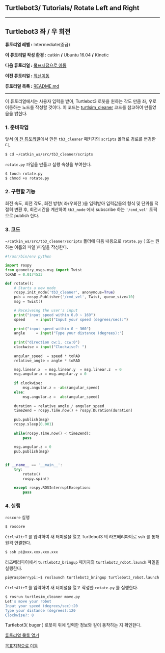 ## Turtlebot3/ Tutorials/ Rotate Left and Right



---

## Turtlebot3 좌 / 우 회전

**튜토리얼 레벨 :**  Intermediate(중급)

**이 튜토리얼 작성 환경 :**  catkin **/** Ubuntu 16.04 **/** Kinetic

**다음 튜토리얼 :** [목표지점으로 이동](./tb3_3_Go2Goal.md)

**이전 튜토리얼 :** [직선이동](./tb3_1_Move_in_Straight_Line.md)

**튜토리얼 목록 :** [README.md](../../README.md)

---

이 튜토리얼에서는 사용자 입력을 받아, Turtlebot3 로봇을 원하는 각도 만큼 좌, 우로 이동하는  노드를 작성할 것이다. 이 코드는 [turtlsim_cleaner](https://github.com/clebercoutof/turtlesim_cleaner) 코드를 참고하여 만들었음을 밝힌다.



### 1. 준비작업

앞서 [이 전 튜토리얼](./tb3_1_Move_in_Straight_Line.md)에서 만든  `tb3_cleaner` 패키지의 `scripts` 폴더로 경로를 변경한다.

```bash
$ cd ~/catkin_ws/src/tb3_cleaner/scripts
```

`rotate.py` 파일을 만들고 실행 속성을 부여한다. 

```bash
$ touch rotate.py
$ chmod +x rotate.py
```



### 2. 구현할 기능

회전 속도, 회전 각도, 회전 방향( 좌/우회전 )을 입력받아 입력값들의 형식 및 단위를 적절히 변환 후, 회전시간을 계산하여  `tb3_node` 에서 subscribe 하는 `'/cmd_vel'` 토픽으로 publish 한다.



### 3. 코드

`~/catkin_ws/src/tb3_cleaner/scripts` 폴더에 다음 내용으로  `rotate.py` ( 또는 원하는 이름의 파일 )파일을 작성한다.

```python
#!/usr/bin/env python

import rospy
from geometry_msgs.msg import Twist
toRAD = 0.0174533

def rotate():
    # Starts a new node
    rospy.init_node('tb3_cleaner', anonymous=True)
    pub = rospy.Publisher('/cmd_vel', Twist, queue_size=10)
    msg = Twist()

    # Receiveing the user's input
    print("input speed within 0.0 ~ 160")
    speed     = input("Input your speed (degrees/sec):")
    
    print("input speed within 0 ~ 360")
    angle     = input("Type your distance (degrees):")
    
    print("direction cw:1, ccw:0")
    clockwise = input("Clockwise?: ")
    
    angular_speed  = speed * toRAD
    relative_angle = angle * toRAD

    msg.linear.x  = msg.linear.y  = msg.linear.z  = 0
    msg.angular.x = msg.angular.y = 0
    
    if clockwise:
        msg.angular.z = -abs(angular_speed)
    else:
        msg.angular.z =  abs(angular_speed)
        
    duration = relative_angle / angular_speed
    time2end = rospy.Time.now() + rospy.Duration(duration)
    
    pub.publish(msg)
    rospy.sleep(0.001)
        
    while(rospy.Time.now() < time2end):
        pass    
        
    msg.angular.z = 0
    pub.publish(msg)
    

if __name__ == '__main__':
    try:
        rotate()
        rospy.spin()
        
    except rospy.ROSInterruptException:
        pass
```



### 4. 실행

`roscore` 실행

```bash
$ roscore
```



`Ctrl+Alt+T` 를 입력하여 새 터미널을 열고 Turtlebot3 의 라즈베리파이로 ssh 를 통해 원격 연결한다.

```bash
$ ssh pi@xxx.xxx.xxx.xxx
```



라즈베리파이에서 ```turtlebot3_bringup``` 패키지의 `turtlebot3_robot.launch` 파일을 실행한다.

```bash
pi@raspberrypi:~$ roslaunch turtlebot3_bringup turtlebot3_robot.launch
```



`Ctrl+Alt+T` 를 입력하여 새 터미널을 열고 작성한  `rotate.py` 를 실행한다. 

```bash
$ rosrun turtlesim_cleaner move.py
Let's move your robot
Input your speed (degrees/sec):20
Type your distance (degrees):120
Clockwise?: 0
```

Turtlebot3( buger ) 로봇이 위에 입력한 정보와 같이 동작하는 지 확인한다.





[튜토리얼 목록 열기](../../README.md)

[목표지점으로 이동](./tb3_3_Go2Goal.md)







